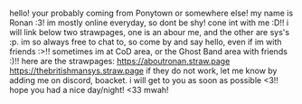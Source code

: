 hello! your probably coming from Ponytown or somewhere else! my name is Ronan :3!
im mostly online everyday, so dont be shy! cone int with me :D!!
i will link below two strawpages, one is an abour me, and the other are sys's :p.
im so always free to chat to, so come by and say hello, even if im with friends :>!!
sometimes im at CoD area, or the Ghost Band area with friends :)!!
here are the strawpages: 
https://aboutronan.straw.page
https://thebritishmansys.straw.page
if they do not work, let me know by adding me on discord, boacket. i will get to you as soon as possible <3!!
hope you had a nice day/night! <33 mwah!
